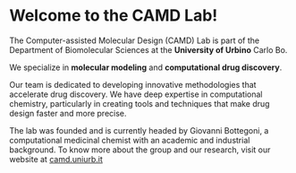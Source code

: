 # Welcome to the CAMD Lab!
The Computer-assisted Molecular Design (CAMD) Lab is part of the Department of Biomolecular Sciences at the __University of Urbino__ Carlo Bo.

We specialize in __molecular modeling__ and __computational drug discovery__.   

Our team is dedicated to developing innovative methodologies that accelerate drug discovery. We have deep expertise in computational chemistry, particularly in creating tools and techniques that make drug design faster and more precise.

The lab was founded and is currently headed by Giovanni Bottegoni, a computational medicinal chemist with an academic and industrial background. To know more about the group and our research, visit our website at [camd.uniurb.it](https://camd.uniurb.it/)
